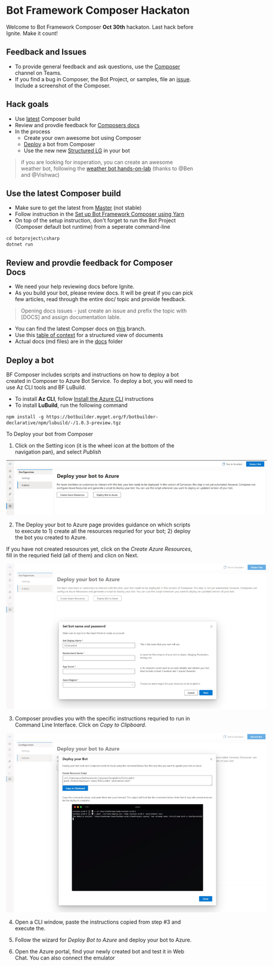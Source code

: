 
# Bot Framework Composer Hackaton 
 
Welcome to Bot Framework Composer **Oct 30th** hackaton. Last hack before Ignite. Make it count!

## Feedback and Issues
* To provide general feedback and ask questions, use the [Composer](https://teams.microsoft.com/l/channel/19%3a4def2905f657490d967c086e71bde7cd%40thread.skype/Composer?groupId=f5d8cef7-ee71-4f78-a66b-5aea5089069f&tenantId=72f988bf-86f1-41af-91ab-2d7cd011db47) channel on Teams.
* If you find a bug in Composer, the Bot Project, or samples, file an [issue](https://github.com/microsoft/BotFramework-Composer/issues/new?assignees=&labels=Needs-triage%2C+Type%3A+bug&template=bot-framework-composer-bug.md&title=). Include a screenshot of the Composer.


## Hack goals
- Use [latest](#Use-the-latest-Composer-build) Composer build
- Review and provdie feedback for [Composers docs](#Review-and-provdie-feedback-for-Composer-Docs)
- In the process 
    - Create your own awesome bot using Composer
    - [Deploy](#Deploy-a-bot) a bot from Composer 
    - Use the new new [Structured LG](#Use-latest-Structured-LG) in your bot
> if you are looking for insperation, you can create an awesome weather bot, following the [weather bot hands-on-lab](https://github.com/vishwacsena/composer-managed-lab) (thanks to @Ben and @Vishwac)


## Use the latest Composer build
- Make sure to get the latest from [Master](https://github.com/microsoft/BotFramework-Composer/tree/master) (not stable)
- Follow instruction in the [Set up Bot Framework Composer using Yarn](https://github.com/microsoft/BotFramework-Composer/blob/kaiqb/Ignite2019/docs/setup-yarn.md#set-up-bot-framework-composer-using-yarn)
- On top of the setup instruction, don't forget to run the Bot Project (Composer default bot runtime) from a seperate command-line
```
cd botproject\csharp
dotnet run
```

## Review and provdie feedback for Composer Docs
- We need your help reviewing docs before Ignite. 
- As you build your bot, please review docs.
It will be great if you can pick few articles, read through the entire doc/ topic and provide feedback. 
> Opening docs issues - just create an issue and prefix the topic with [DOCS] and assign documentation lable. 

- You can find the latest Compser docs on [this](https://github.com/microsoft/BotFramework-Composer/tree/kaiqb/Ignite2019) branch.
- Use this [table of context](https://github.com/microsoft/BotFramework-Composer/tree/kaiqb/Ignite2019#microsoft-bot-framework-composer) for a structured view of documents 
- Actual docs (md files) are in the [docs](https://github.com/microsoft/BotFramework-Composer/tree/kaiqb/Ignite2019/docs) folder



## Deploy a bot
BF Composer includes scripts and instructions on how to deploy a bot created in Composer to Azure Bot Service. To deploy a bot, you will need to use Az CLI tools and BF LuBuild. 

- To install **Az CLI**, follow [Install the Azure CLI](https://docs.microsoft.com/en-us/cli/azure/install-azure-cli?view=azure-cli-latest) instructions 
- To install **LuBuild**, run the following command 
```
npm install -g https://botbuilder.myget.org/F/botbuilder-declarative/npm/lubuild/-/1.0.3-preview.tgz
```
To Deploy your bot from Composer
1. Click on the Setting icon (it is the wheel icon at the bottom of the navigation pan), and select *Publish*

<p align="center">
    <img alt="Bot Framework Composer Home Page" src="./assets/BFC-Deploy1.jpg" style="max-width:700px;" />
</p>

2. The Deploy your bot to Azure page provides guidance on which scripts to execute to 1) create  all the resources requried for your bot; 2) deploy the bot you created to Azure.

If you have not created resources yet, click on the *Create Azure Resources*, fill in the requried field (all of them) and clicn on Next. 

<p align="center">
    <img alt="Bot Framework Composer Home Page" src="./assets/BFC-Deploy2.jpg" style="max-width:700px;" />
</p>

3. Composer provdies you with the specific instructions requried to run in Command Line Interface. Click on *Copy to Clipboard*.  

<p align="center">
    <img alt="Bot Framework Composer Home Page" src="./assets/BFC-Deploy3.jpg" style="max-width:700px;" />
</p>

4. Open a CLI window, paste the instructions copied from step #3 and execute the.

5. Follow the wizard for *Deploy Bot to Azure* and deploy your bot to Azure.

6. Open the Azure portal, find your newly created bot and test it in Web Chat. You can also connect the emulator 
